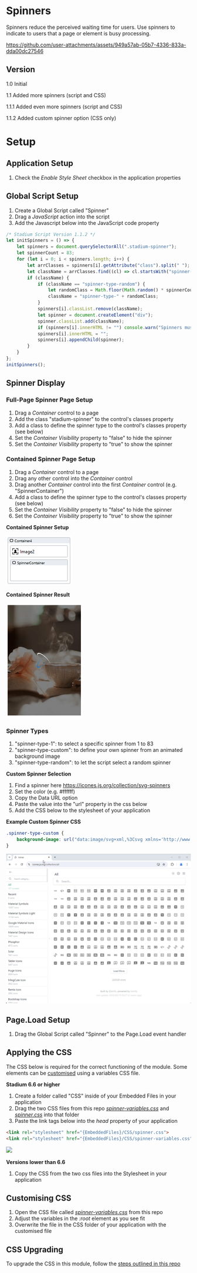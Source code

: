 # Spinners

Spinners reduce the perceived waiting time for users. Use spinners to indicate to users that a page or element is busy processing. 

https://github.com/user-attachments/assets/949a57ab-05b7-4336-833a-dda00dc27546

## Version 

1.0 Initial

1.1 Added more spinners (script and CSS)

1.1.1 Added even more spinners (script and CSS)

1.1.2 Added custom spinner option (CSS only)

# Setup

## Application Setup
1. Check the *Enable Style Sheet* checkbox in the application properties

## Global Script Setup
1. Create a Global Script called "Spinner"
3. Drag a *JavaScript* action into the script
4. Add the Javascript below into the JavaScript code property
```javascript
/* Stadium Script Version 1.1.2 */
let initSpinners = () => {
    let spinners = document.querySelectorAll(".stadium-spinner");
    let spinnerCount = 83;
    for (let i = 0; i < spinners.length; i++) {
        let arrClasses = spinners[i].getAttribute("class").split(" ");
        let className = arrClasses.find((cl) => cl.startsWith("spinner-type-"));
        if (className) {
            if (className == "spinner-type-random") {
                let randomClass = Math.floor(Math.random() * spinnerCount) + 1;
                className = "spinner-type-" + randomClass;
            }
            spinners[i].classList.remove(className);
            let spinner = document.createElement("div");
            spinner.classList.add(className);
            if (spinners[i].innerHTML != "") console.warn("Spinners must not contain controls");
            spinners[i].innerHTML = "";
            spinners[i].appendChild(spinner);
        }
    }
};
initSpinners();
```

## Spinner Display

### Full-Page Spinner Page Setup
1. Drag a *Container* control to a page 
2. Add the class "stadium-spinner" to the control's classes property
3. Add a class to define the spinner type to the control's classes property (see below)
4. Set the *Container* *Visibility* property to "false" to hide the spinner
5. Set the *Container* *Visibility* property to "true" to show the spinner

### Contained Spinner Page Setup
1. Drag a *Container* control to a page
2. Drag any other control into the *Container* control
3. Drag another *Container* control into the first *Container* control (e.g. "SpinnerContainer")
4. Add a class to define the spinner type to the control's classes property (see below)
5. Set the *Container* *Visibility* property to "false" to hide the spinner
6. Set the *Container* *Visibility* property to "true" to show the spinner

**Contained Spinner Setup**

![](images/Contained-Spinner.png)

**Contained Spinner Result**

![](images/Contained-Spinner-Result.gif)

### Spinner Types
1. "spinner-type-1": to select a specific spinner from 1 to 83
2. "spinner-type-custom": to define your own spinner from an animated background image
3. "spinner-type-random": to let the script select a random spinner

**Custom Spinner Selection**

1. Find a spinner here https://icones.js.org/collection/svg-spinners
2. Set the color (e.g. #ffffff)
3. Copy the Data URL option
4. Paste the value into the "url" property in the css below
5. Add the CSS below to the stylesheet of your application

**Example Custom Spinner CSS**
```css
.spinner-type-custom {
	background-image: url("data:image/svg+xml,%3Csvg xmlns='http://www.w3.org/2000/svg' width='1em' height='1em' viewBox='0 0 24 24'%3E%3Cg%3E%3Ccircle cx='12' cy='3' r='1' fill='%23ffffff'%3E%3Canimate id='svgSpinners12DotsScaleRotate0' attributeName='r' begin='0;svgSpinners12DotsScaleRotate2.end-0.5s' calcMode='spline' dur='0.6s' keySplines='.27,.42,.37,.99;.53,0,.61,.73' values='1;2;1'/%3E%3C/circle%3E%3Ccircle cx='16.5' cy='4.21' r='1' fill='%23ffffff'%3E%3Canimate id='svgSpinners12DotsScaleRotate1' attributeName='r' begin='svgSpinners12DotsScaleRotate0.begin+0.1s' calcMode='spline' dur='0.6s' keySplines='.27,.42,.37,.99;.53,0,.61,.73' values='1;2;1'/%3E%3C/circle%3E%3Ccircle cx='7.5' cy='4.21' r='1' fill='%23ffffff'%3E%3Canimate id='svgSpinners12DotsScaleRotate2' attributeName='r' begin='svgSpinners12DotsScaleRotate4.begin+0.1s' calcMode='spline' dur='0.6s' keySplines='.27,.42,.37,.99;.53,0,.61,.73' values='1;2;1'/%3E%3C/circle%3E%3Ccircle cx='19.79' cy='7.5' r='1' fill='%23ffffff'%3E%3Canimate id='svgSpinners12DotsScaleRotate3' attributeName='r' begin='svgSpinners12DotsScaleRotate1.begin+0.1s' calcMode='spline' dur='0.6s' keySplines='.27,.42,.37,.99;.53,0,.61,.73' values='1;2;1'/%3E%3C/circle%3E%3Ccircle cx='4.21' cy='7.5' r='1' fill='%23ffffff'%3E%3Canimate id='svgSpinners12DotsScaleRotate4' attributeName='r' begin='svgSpinners12DotsScaleRotate6.begin+0.1s' calcMode='spline' dur='0.6s' keySplines='.27,.42,.37,.99;.53,0,.61,.73' values='1;2;1'/%3E%3C/circle%3E%3Ccircle cx='21' cy='12' r='1' fill='%23ffffff'%3E%3Canimate id='svgSpinners12DotsScaleRotate5' attributeName='r' begin='svgSpinners12DotsScaleRotate3.begin+0.1s' calcMode='spline' dur='0.6s' keySplines='.27,.42,.37,.99;.53,0,.61,.73' values='1;2;1'/%3E%3C/circle%3E%3Ccircle cx='3' cy='12' r='1' fill='%23ffffff'%3E%3Canimate id='svgSpinners12DotsScaleRotate6' attributeName='r' begin='svgSpinners12DotsScaleRotate8.begin+0.1s' calcMode='spline' dur='0.6s' keySplines='.27,.42,.37,.99;.53,0,.61,.73' values='1;2;1'/%3E%3C/circle%3E%3Ccircle cx='19.79' cy='16.5' r='1' fill='%23ffffff'%3E%3Canimate id='svgSpinners12DotsScaleRotate7' attributeName='r' begin='svgSpinners12DotsScaleRotate5.begin+0.1s' calcMode='spline' dur='0.6s' keySplines='.27,.42,.37,.99;.53,0,.61,.73' values='1;2;1'/%3E%3C/circle%3E%3Ccircle cx='4.21' cy='16.5' r='1' fill='%23ffffff'%3E%3Canimate id='svgSpinners12DotsScaleRotate8' attributeName='r' begin='svgSpinners12DotsScaleRotatea.begin+0.1s' calcMode='spline' dur='0.6s' keySplines='.27,.42,.37,.99;.53,0,.61,.73' values='1;2;1'/%3E%3C/circle%3E%3Ccircle cx='16.5' cy='19.79' r='1' fill='%23ffffff'%3E%3Canimate id='svgSpinners12DotsScaleRotate9' attributeName='r' begin='svgSpinners12DotsScaleRotate7.begin+0.1s' calcMode='spline' dur='0.6s' keySplines='.27,.42,.37,.99;.53,0,.61,.73' values='1;2;1'/%3E%3C/circle%3E%3Ccircle cx='7.5' cy='19.79' r='1' fill='%23ffffff'%3E%3Canimate id='svgSpinners12DotsScaleRotatea' attributeName='r' begin='svgSpinners12DotsScaleRotateb.begin+0.1s' calcMode='spline' dur='0.6s' keySplines='.27,.42,.37,.99;.53,0,.61,.73' values='1;2;1'/%3E%3C/circle%3E%3Ccircle cx='12' cy='21' r='1' fill='%23ffffff'%3E%3Canimate id='svgSpinners12DotsScaleRotateb' attributeName='r' begin='svgSpinners12DotsScaleRotate9.begin+0.1s' calcMode='spline' dur='0.6s' keySplines='.27,.42,.37,.99;.53,0,.61,.73' values='1;2;1'/%3E%3C/circle%3E%3CanimateTransform attributeName='transform' dur='6s' repeatCount='indefinite' type='rotate' values='360 12 12;0 12 12'/%3E%3C/g%3E%3C/svg%3E");
}
```

![](images/CustomSpinnerSelect.gif)

## Page.Load Setup
1. Drag the Global Script called "Spinner" to the Page.Load event handler

## Applying the CSS
The CSS below is required for the correct functioning of the module. Some elements can be [customised](#customising-css) using a variables CSS file. 

**Stadium 6.6 or higher**
1. Create a folder called "CSS" inside of your Embedded Files in your application
2. Drag the two CSS files from this repo [*spinner-variables.css*](spinner-variables.css) and [*spinner.css*](spinner.css) into that folder
3. Paste the link tags below into the *head* property of your application
```html
<link rel="stylesheet" href="{EmbeddedFiles}/CSS/spinner.css">
<link rel="stylesheet" href="{EmbeddedFiles}/CSS/spinner-variables.css">
``` 

![](images/ApplicationHeadProp.png)

**Versions lower than 6.6**
1. Copy the CSS from the two css files into the Stylesheet in your application

## Customising CSS
1. Open the CSS file called [*spinner-variables.css*](spinner-variables.css) from this repo
2. Adjust the variables in the *:root* element as you see fit
3. Overwrite the file in the CSS folder of your application with the customised file

## CSS Upgrading
To upgrade the CSS in this module, follow the [steps outlined in this repo](https://github.com/stadium-software/samples-upgrading)
